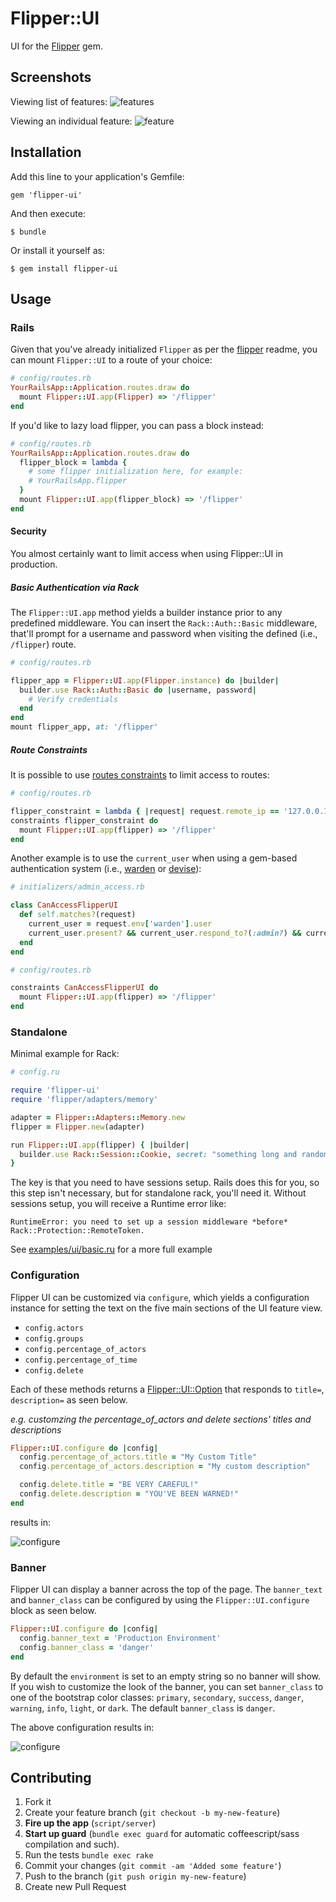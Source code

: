 # Flipper::UI

UI for the [Flipper](https://github.com/jnunemaker/flipper) gem.

## Screenshots

Viewing list of features:
![features](images/features.png)

Viewing an individual feature:
![feature](images/feature.png)

## Installation

Add this line to your application's Gemfile:

    gem 'flipper-ui'

And then execute:

    $ bundle

Or install it yourself as:

    $ gem install flipper-ui

## Usage

### Rails

Given that you've already initialized `Flipper` as per the [flipper](https://github.com/jnunemaker/flipper) readme, you can mount `Flipper::UI` to a route of your choice:

```ruby
# config/routes.rb
YourRailsApp::Application.routes.draw do
  mount Flipper::UI.app(Flipper) => '/flipper'
end
```

If you'd like to lazy load flipper, you can pass a block instead:

```ruby
# config/routes.rb
YourRailsApp::Application.routes.draw do
  flipper_block = lambda {
    # some flipper initialization here, for example:
    # YourRailsApp.flipper
  }
  mount Flipper::UI.app(flipper_block) => '/flipper'
end
```

#### Security

You almost certainly want to limit access when using Flipper::UI in production.

##### Basic Authentication via Rack
The `Flipper::UI.app` method yields a builder instance prior to any predefined middleware. You can insert the `Rack::Auth::Basic` middleware, that'll prompt for a username and password when visiting the defined (i.e., `/flipper`) route.

```ruby
# config/routes.rb

flipper_app = Flipper::UI.app(Flipper.instance) do |builder|
  builder.use Rack::Auth::Basic do |username, password|
    # Verify credentials
  end
end
mount flipper_app, at: '/flipper'
```

##### Route Constraints
It is possible to use [routes constraints](http://guides.rubyonrails.org/routing.html#request-based-constraints) to limit access to routes:

```ruby
# config/routes.rb

flipper_constraint = lambda { |request| request.remote_ip == '127.0.0.1' }
constraints flipper_constraint do
  mount Flipper::UI.app(flipper) => '/flipper'
end
```

Another example is to use the `current_user` when using a gem-based authentication system (i.e., [warden](https://github.com/hassox/warden) or [devise](https://github.com/plataformatec/devise)):

```ruby
# initializers/admin_access.rb

class CanAccessFlipperUI
  def self.matches?(request)
    current_user = request.env['warden'].user
    current_user.present? && current_user.respond_to?(:admin?) && current_user.admin?
  end
end

# config/routes.rb

constraints CanAccessFlipperUI do
  mount Flipper::UI.app(flipper) => '/flipper'
end
```

### Standalone

Minimal example for Rack:

```ruby
# config.ru

require 'flipper-ui'
require 'flipper/adapters/memory'

adapter = Flipper::Adapters::Memory.new
flipper = Flipper.new(adapter)

run Flipper::UI.app(flipper) { |builder|
  builder.use Rack::Session::Cookie, secret: "something long and random"
}
```

The key is that you need to have sessions setup. Rails does this for you, so this step isn't necessary, but for standalone rack, you'll need it. Without sessions setup, you will receive a Runtime error like:

```
RuntimeError: you need to set up a session middleware *before* Rack::Protection::RemoteToken.
```

See [examples/ui/basic.ru](https://github.com/jnunemaker/flipper/blob/master/examples/ui/basic.ru) for a more full example

### Configuration

Flipper UI can be customized via `configure`, which yields a configuration instance for setting the text on the five main sections of the UI feature view.

* `config.actors`
* `config.groups`
* `config.percentage_of_actors`
* `config.percentage_of_time`
* `config.delete`

Each of these methods returns a [Flipper::UI::Option](https://github.com/jnunemaker/flipper/blob/master/lib/flipper/ui/configuration/option.rb) that responds to `title=`, `description=` as seen below.

*e.g. customzing the percentage_of_actors and delete sections' titles and descriptions*
```ruby
Flipper::UI.configure do |config|
  config.percentage_of_actors.title = "My Custom Title"
  config.percentage_of_actors.description = "My custom description"

  config.delete.title = "BE VERY CAREFUL!"
  config.delete.description = "YOU'VE BEEN WARNED!"
end
```

results in:

![configure](images/configured-ui.png)

### Banner

Flipper UI can display a banner across the top of the page. The `banner_text` and `banner_class` can be configured by using the `Flipper::UI.configure` block as seen below.

```ruby
Flipper::UI.configure do |config|
  config.banner_text = 'Production Environment'
  config.banner_class = 'danger'
end
```

By default the `environment` is set to an empty string so no banner will show. If you wish to customize the look of the banner, you can set `banner_class` to one of the bootstrap color classes: `primary`, `secondary`, `success`, `danger`, `warning`, `info`, `light`, or `dark`. The default `banner_class` is `danger`.

The above configuration results in:

![configure](images/environment-banner.png)

## Contributing

1. Fork it
2. Create your feature branch (`git checkout -b my-new-feature`)
3. **Fire up the app** (`script/server`)
4. **Start up guard** (`bundle exec guard` for automatic coffeescript/sass compilation and such).
5. Run the tests `bundle exec rake`
6. Commit your changes (`git commit -am 'Added some feature'`)
7. Push to the branch (`git push origin my-new-feature`)
8. Create new Pull Request
